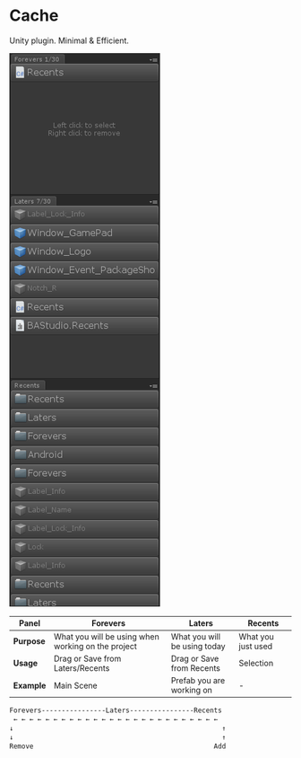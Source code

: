 # Cache
Unity plugin. Minimal & Efficient.

![](Assets/2021-04-16-13-33-36.png)

| **Panel** | Forevers                                           | Laters                              | Recents                             |
| - |----------------------------------------------------|-------------------------------------|-------------------------------------|
| **Purpose** | What you will be using when working on the project | What you will be using today        | What you just used                  |
| **Usage** | Drag or Save from Laters/Recents                   | Drag or Save from Recents           | Selection                           |
| **Example** | Main Scene | Prefab you are working on | - |


```
Forevers----------------Laters----------------Recents
 ← ← ← ← ← ← ← ← ← ← ← ← ← ← ← ← ← ← ← ← ← ← ← ← ← ← 
↓                                                    ↑
↓                                                    ↑
Remove                                             Add
```
